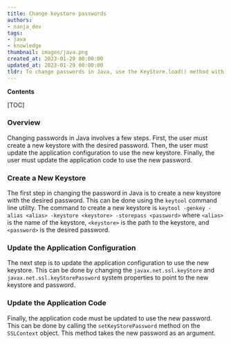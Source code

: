 ```yaml
---
title: Change keystore passwords
authors:
- nanja_dev
tags:
- java
- knowledge
thumbnail: images/java.png
created_at: 2023-01-29 00:00:00
updated_at: 2023-01-29 00:00:00
tldr: To change passwords in Java, use the KeyStore.load() method with the new password.
---
```


**Contents**

[TOC]

### Overview

Changing passwords in Java involves a few steps. First, the user must create a new keystore with the desired password. Then, the user must update the application configuration to use the new keystore. Finally, the user must update the application code to use the new password.

### Create a New Keystore

The first step in changing the password in Java is to create a new keystore with the desired password. This can be done using the `keytool` command line utility. The command to create a new keystore is `keytool -genkey -alias <alias> -keystore <keystore> -storepass <password>` where `<alias>` is the name of the keystore, `<keystore>` is the path to the keystore, and `<password>` is the desired password.

### Update the Application Configuration

The next step is to update the application configuration to use the new keystore. This can be done by changing the `javax.net.ssl.keyStore` and `javax.net.ssl.keyStorePassword` system properties to point to the new keystore and password.

### Update the Application Code

Finally, the application code must be updated to use the new password. This can be done by calling the `setKeyStorePassword` method on the `SSLContext` object. This method takes the new password as an argument.
